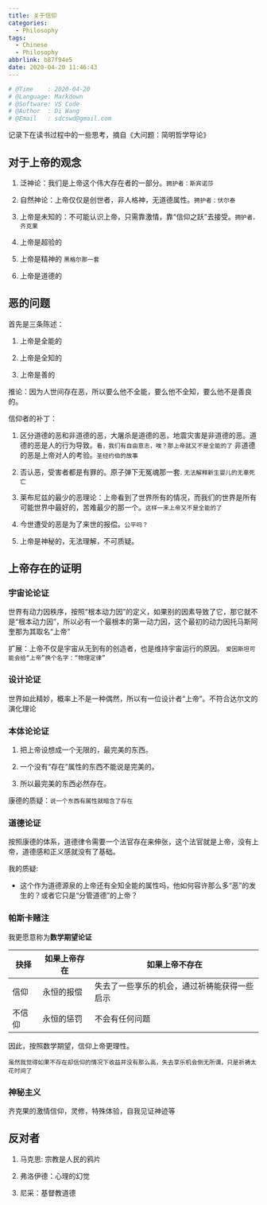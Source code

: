 ```yaml
---
title: 关于信仰
categories:
  - Philosophy
tags:
  - Chinese
  - Philosophy
abbrlink: b87f94e5
date: 2020-04-20 11:46:43
---
```


```python
# @Time    : 2020-04-20
# @Language: Markdown
# @Software: VS Code
# @Author  : Di Wang
# @Email   : sdcswd@gmail.com
```

记录下在读书过程中的一些思考，摘自《大问题：简明哲学导论》

<!-- more -->

## 对于上帝的观念

1. 泛神论：我们是上帝这个伟大存在者的一部分。`拥护者：斯宾诺莎`

2. 自然神论：上帝仅仅是创世者，非人格神，无道德属性。`拥护者：伏尔泰`

3. 上帝是未知的：不可能认识上帝，只需靠激情，靠“信仰之跃”去接受。`拥护者，齐克果`

4. 上帝是超验的

5. 上帝是精神的 `黑格尔那一套`

6. 上帝是道德的

## 恶的问题

首先是三条陈述：

1. 上帝是全能的

2. 上帝是全知的

3. 上帝是善的

推论：因为人世间存在恶，所以要么他不全能，要么他不全知，要么他不是善良的。

信仰者的补丁：

1. 区分道德的恶和非道德的恶，大屠杀是道德的恶，地震灾害是非道德的恶。道德的恶是人的行为导致。`看，我们有自由意志，唉？那上帝就又不是全能的了` 非道德的恶是上帝对人的考验。`圣经约伯的故事`


2. 否认恶，受害者都是有罪的。原子弹下无冤魂那一套. `无法解释新生婴儿的无辜死亡`

3. 莱布尼兹的最少的恶理论：上帝看到了世界所有的情况，而我们的世界是所有可能世界中最好的，苦难最少的那一个。`这样一来上帝又不是全能的了`

4. 今世遭受的恶是为了来世的报偿。`公平吗？`

5. 上帝是神秘的，无法理解，不可质疑。

## 上帝存在的证明

### 宇宙论论证

世界有动力因秩序，按照“根本动力因”的定义，如果别的因素导致了它，那它就不是“根本动力因”，所以必有一个最根本的第一动力因，这个最初的动力因托马斯阿奎那为其取名“上帝”

扩展：上帝不仅是宇宙从无到有的创造者，也是维持宇宙运行的原因。 `爱因斯坦可能会给“上帝”换个名字：“物理定律”`

### 设计论证

世界如此精妙，概率上不是一种偶然，所以有一位设计者“上帝”。不符合达尔文的演化理论

### 本体论论证

1. 把上帝设想成一个无限的，最完美的东西。

2. 一个没有“存在”属性的东西不能说是完美的。

3. 所以最完美的东西必然存在。

康德的质疑：`说一个东西有属性就暗含了存在`

### 道德论证

按照康德的体系，道德律令需要一个法官存在来伸张，这个法官就是上帝，没有上帝，道德感和正义感就没有了基础。

我的质疑:

- 这个作为道德源泉的上帝还有全知全能的属性吗，他如何容许那么多“恶”的发生的？或者它只是“分管道德”的上帝？

### 帕斯卡赌注

我更愿意称为**数学期望论证**

| 抉择   | 如果上帝存在 | 如果上帝不存在                               |
| ------ | ------------ | -------------------------------------------- |
| 信仰   | 永恒的报偿   | 失去了一些享乐的机会，通过祈祷能获得一些启示 |
| 不信仰 | 永恒的惩罚   | 不会有任何问题                               |

因此，按照数学期望，信仰上帝更理性。

`虽然我觉得如果不存在却信仰的情况下收益并没有那么高，失去享乐机会倒无所谓，只是祈祷太花时间了`

### 神秘主义

齐克果的激情信仰，灵修，特殊体验，自我见证神迹等

## 反对者

1. 马克思: 宗教是人民的鸦片

2. 弗洛伊德：心理的幻觉

3. 尼采：基督教道德
